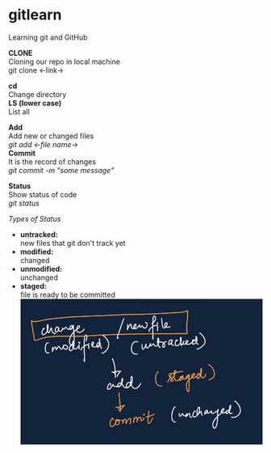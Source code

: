 # gitlearn
Learning git and GitHub

**CLONE**<br>
Cloning our repo in local machine<br>
git clone <-link-> <br>

**cd** <br>
Change directory<br>
**LS (lower case)**<br>
List all   

**Add**<br>
Add new or changed files  
*git add <-file name->*  
**Commit**<br>
It is the record of changes  
_git commit -m "some message"_ 



**Status**<br>
Show status of code  
_git status_  

*Types of Status* 
- **untracked:**<br> new files that git don't track yet
- **modified:**<br> changed
- **unmodified:**<br> unchanged
- **staged:** <br> file is ready to be committed\
![Types of Status](img.png)
<br>
 




